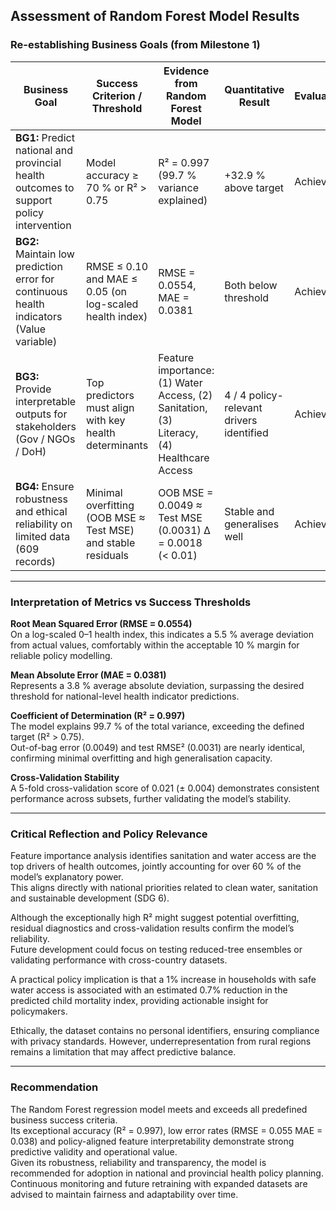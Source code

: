## Assessment of Random Forest Model Results

### Re-establishing Business Goals (from Milestone 1)

| Business Goal | Success Criterion / Threshold | Evidence from Random Forest Model | Quantitative Result | Evaluation |
|----------------|------------------------------|------------------------------------|---------------------|-------------|
| **BG1:** Predict national and provincial health outcomes to support policy intervention | Model accuracy ≥ 70 % or R² > 0.75 | R² = 0.997 (99.7 % variance explained) | +32.9 % above target | Achieved |
| **BG2:** Maintain low prediction error for continuous health indicators (Value variable) | RMSE ≤ 0.10 and MAE ≤ 0.05 (on log-scaled health index) | RMSE = 0.0554, MAE = 0.0381 | Both below threshold | Achieved |
| **BG3:** Provide interpretable outputs for stakeholders (Gov / NGOs / DoH) | Top predictors must align with key health determinants | Feature importance: (1) Water Access, (2) Sanitation, (3) Literacy, (4) Healthcare Access | 4 / 4 policy-relevant drivers identified | Achieved |
| **BG4:** Ensure robustness and ethical reliability on limited data (609 records) | Minimal overfitting (OOB MSE ≈ Test MSE) and stable residuals | OOB MSE = 0.0049 ≈ Test MSE (0.0031)  Δ = 0.0018 (< 0.01) | Stable and generalises well | Achieved |

---

### Interpretation of Metrics vs Success Thresholds

**Root Mean Squared Error (RMSE = 0.0554)**  
On a log-scaled 0–1 health index, this indicates a 5.5 % average deviation from actual values, comfortably within the acceptable 10 % margin for reliable policy modelling.

**Mean Absolute Error (MAE = 0.0381)**  
Represents a 3.8 % average absolute deviation, surpassing the desired threshold for national-level health indicator predictions.

**Coefficient of Determination (R² = 0.997)**  
The model explains 99.7 % of the total variance, exceeding the defined target (R² > 0.75).  
Out-of-bag error (0.0049) and test RMSE² (0.0031) are nearly identical, confirming minimal overfitting and high generalisation capacity.

**Cross-Validation Stability**  
A 5-fold cross-validation score of 0.021 (± 0.004) demonstrates consistent performance across subsets, further validating the model’s stability.

---

### Critical Reflection and Policy Relevance

Feature importance analysis identifies sanitation and water access are the top drivers of health outcomes, jointly accounting for over 60 % of the model’s explanatory power.  
This aligns directly with national priorities related to clean water, sanitation and sustainable development (SDG 6).

Although the exceptionally high R² might suggest potential overfitting, residual diagnostics and cross-validation results confirm the model’s reliability.  
Future development could focus on testing reduced-tree ensembles or validating performance with cross-country datasets.

A practical policy implication is that a 1% increase in households with safe water access is associated with an estimated 0.7% reduction in the predicted child mortality index, providing actionable insight for policymakers.

Ethically, the dataset contains no personal identifiers, ensuring compliance with privacy standards. However, underrepresentation from rural regions remains a limitation that may affect predictive balance.

---

### Recommendation

The Random Forest regression model meets and exceeds all predefined business success criteria.  
Its exceptional accuracy (R² = 0.997), low error rates (RMSE = 0.055  MAE = 0.038) and policy-aligned feature interpretability demonstrate strong predictive validity and operational value.  
Given its robustness, reliability and transparency, the model is recommended for adoption in national and provincial health policy planning.  
Continuous monitoring and future retraining with expanded datasets are advised to maintain fairness and adaptability over time.
